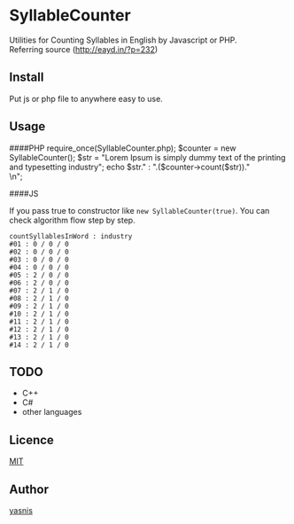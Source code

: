 # SyllableCounter
Utilities for Counting Syllables in English by Javascript or PHP.   
Referring source (http://eayd.in/?p=232)

## Install
Put js or php file to anywhere easy to use.

## Usage
####PHP
    require_once(SyllableCounter.php);
    $counter = new SyllableCounter();
    $str = "Lorem Ipsum is simply dummy text of the printing and typesetting industry";
    echo $str." : ".($counter->count($str))."<br />\n";

####JS
    <script src="SyllableCounter.js"></script>
    <script>
    	var counter = new SyllableCounter();
    	var str = "Lorem Ipsum is simply dummy text of the printing and typesetting industry";
    	console.log(str+" : "+counter.count(str));
    </script>

If you pass true to constructor like `new SyllableCounter(true)`. You can check algorithm flow step by step.

    countSyllablesInWord : industry
    #01 : 0 / 0 / 0
    #02 : 0 / 0 / 0
    #03 : 0 / 0 / 0
    #04 : 0 / 0 / 0
    #05 : 2 / 0 / 0
    #06 : 2 / 0 / 0
    #07 : 2 / 1 / 0
    #08 : 2 / 1 / 0
    #09 : 2 / 1 / 0
    #10 : 2 / 1 / 0
    #11 : 2 / 1 / 0
    #12 : 2 / 1 / 0
    #13 : 2 / 1 / 0
    #14 : 2 / 1 / 0


## TODO
- C++
- C#
- other languages

## Licence
[MIT](https://github.com/tcnksm/tool/blob/master/LICENCE)

## Author
[yasnis](https://github.com/yasnis)
